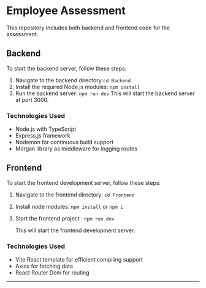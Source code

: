 # Employee Assessment

This repository includes both backend and frontend code for the assessment.

## Backend

To start the backend server, follow these steps:

1. Navigate to the backend directory:`cd Backend`
2. Install the required Node.js modules:
   `npm install`
3. Run the backend server:
   `npm run dev`
This will start the backend server at port 3000.

### Technologies Used

- Node.js with TypeScript
- Express.js framework
- Nodemon for continuous build support
- Morgan library as middleware for logging routes

## Frontend

To start the frontend development server, follow these steps:

1. Navigate to the frontend directory:
   `cd Frontend`
2. Install node  modules:
   `npm install` or `npm i`
3. Start the frontend project :
   `npm run dev`
   
   This will start the frontend development server.

### Technologies Used

- Vite React template for efficient compiling support
- Axios for fetching data
- React Router Dom for routing

---


